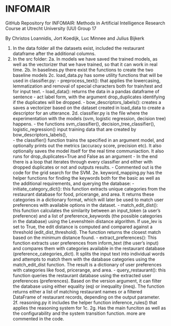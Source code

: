 # INFOMAIR
GitHub Repository for INFOMAIR: Methods in Artificial Intelligence Research Course at Utrecht University (UU) Group 17

By Christos Loannidis, Jort Koedijk, Luc Minnee and Julius Bijkerk


1. In the data folder all the datasets exist, included the restaurant dataframe after the additional columns.
2. In the src folder:
    2a. In models we have saved the trained models, as well as the vectorizer that we have trained, so that it 
    can work in real time.
    2b. In baselines.py there exist the functions to create the two baseline models
    2c. load_data.py has some utility functions that will be used in classifier.py:
        - preprocess_text(): that applies the lowercasing, lemmatization and removal of special characters both for train/test and for input text.
        - load_data(): returns the data in a pandas dataframe of sentence - act label form, with the argument drop_duplicates identifying if the duplicates will be dropped.
        - bow_descriptors_labels(): creates a saves a vectorizer based on the dataset created in load_data to create a descriptor for an utterance.
    2d. classifier.py is the file where the experimentation with the models (svm, logistic regression, decision tree) happens. 
        - the functions svm_classifier(), decision_tree_classifier(), logistic_regression() input training data that are created by bow_descriptors_labels(),  
        - the classifier() function trains the specified in an argument model, and optionally prints out the metrics (accuracy score, precision etc). It also optionally saves the model itself for the real time communiaction. It also runs for drop_duplicates=True and False as an argument
        - In the end there is a loop that iterates through every classifier and either with dropped duplicates or not and outputs results.
        - Commented out is the code for the grid search for the SVM.
    2e. keyword_mapping.py has the helper functions for finding the keywords both for the basic as well as the additional requirements, and querying the database:
        - initiate_category_dict(): this function extracts unique categories from the restaurant database for food, pricerange, and area. It returns these categories in a dictionary format, which will later be used to match user preferences with available options in the dataset.
        - match_edit_dist(): this function calculates the similarity between an input_token (a user’s preference) and a list of preference_keywords (the possible categories in the database) using the Levenshtein distance algorithm. If use_lev is set to True, the edit distance is computed and compared against a threshold (edit_dist_threshold). The function returns the closest match based on the minimum distance found.
        - extract_preferences(): This function extracts user preferences from inform_text (the user’s input) and compares them with categories available in the restaurant database (preference_categories_dict). It splits the input text into individual words and attempts to match them with the database categories using the match_edit_dist function. The result is a dictionary of user preferences with categories like food, pricerange, and area.
        - query_restaurant(): this function queries the restaurant database using the extracted user preferences (preferences). Based on the version argument, it can filter the database using either equality (eq) or inequality (ineq). The function returns either a list of matching restaurant names or a filtered DataFrame of restaurant records, depending on the output parameter.
    2f. reasoning.py it includes the helper function inference_rules() that applies the reasoning system for 1c.
    2g. Has the main funciton as well as the configurability and the system transition function. more are commented in the code.